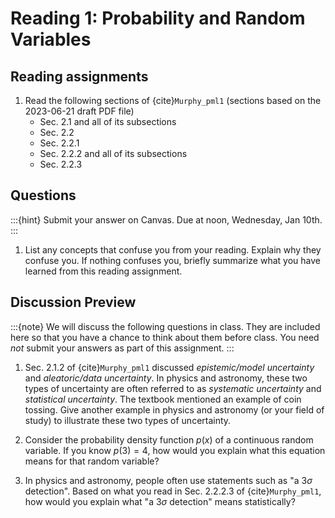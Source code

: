 # Reading 1: Probability and Random Variables

## Reading assignments

1. Read the following sections of {cite}`Murphy_pml1` (sections based on the 2023-06-21 draft PDF file)
   - Sec. 2.1 and all of its subsections
   - Sec. 2.2
   - Sec. 2.2.1
   - Sec. 2.2.2 and all of its subsections
   - Sec. 2.2.3

## Questions

:::{hint}
Submit your answer on Canvas. Due at noon, Wednesday, Jan 10th.
:::

1. List any concepts that confuse you from your reading. Explain why they confuse you.
   If nothing confuses you, briefly summarize what you have learned from this reading assignment.


## Discussion Preview

:::{note}
We will discuss the following questions in class. They are included here so that you have a chance to think about them before class.
You need _not_ submit your answers as part of this assignment.
:::

1. Sec. 2.1.2 of {cite}`Murphy_pml1` discussed *epistemic/model uncertainty* and *aleatoric/data uncertainty*.
   In physics and astronomy, these two types of uncertainty are often referred to as *systematic uncertainty* and *statistical uncertainty*.
   The textbook mentioned an example of coin tossing.
   Give another example in physics and astronomy (or your field of study) to illustrate these two types of uncertainty.

2. Consider the probability density function $p(x)$ of a continuous random variable.
   If you know $p(3) = 4$, how would you explain what this equation means for that random variable?

3. In physics and astronomy, people often use statements such as "a $3\sigma$ detection".
   Based on what you read in Sec. 2.2.2.3 of {cite}`Murphy_pml1`, how would you explain what "a $3\sigma$ detection" means statistically?
